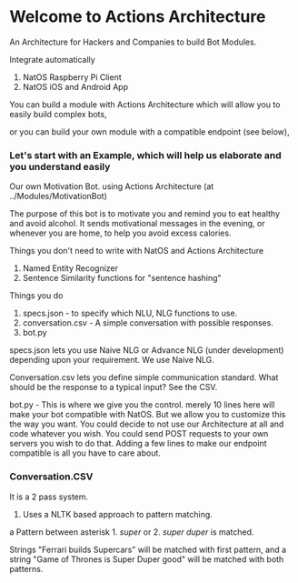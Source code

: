 # Welcome to Actions Architecture

An Architecture for Hackers and Companies to build Bot Modules.

Integrate automatically
1. NatOS Raspberry Pi Client
2. NatOS iOS and Android App

You can build a module with Actions Architecture which will allow you to easily build complex bots,

or you can build your own module with a compatible endpoint (see below),

### Let's start with an Example, which will help us elaborate and you understand easily

Our own Motivation Bot. using Actions Architecture (at ../Modules/MotivationBot)

The purpose of this bot is to motivate you and remind you to eat healthy and avoid alcohol. It sends motivational messages in the evening, or whenever you are home, to help you avoid excess calories.

Things you don't need to write with NatOS and Actions Architecture

1. Named Entity Recognizer
2. Sentence Similarity functions for "sentence hashing"

Things you do

1. specs.json - to specify which NLU, NLG functions to use.
2. conversation.csv - A simple conversation with possible responses.
3. bot.py

specs.json lets you use Naive NLG or Advance NLG (under development) depending upon your requirement.
We use Naive NLG.

Conversation.csv lets you define simple communication standard. What should be the response to a typical input? See the CSV.

bot.py - This is where we give you the control. merely 10 lines here will make your bot compatible with NatOS.
But we allow you to customize this the way you want. You could decide to not use our Architecture at all and code whatever you wish.
You could send POST requests to your own servers you wish to do that. Adding a few lines to make our endpoint compatible is all you have to care about.

### Conversation.CSV

It is a 2 pass system.

1. Uses a NLTK based approach to pattern matching.

a Pattern between asterisk 1. *super* or 2. *super duper* is matched.

Strings "Ferrari builds Supercars" will be matched with first pattern, and a string  "Game of Thrones is Super Duper good" will be matched with both patterns.
